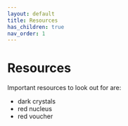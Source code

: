 ```yaml
---
layout: default
title: Resources
has_children: true
nav_order: 1
---
```


# Resources
Important resources to look out for are:
- dark crystals
- red nucleus
- red voucher

